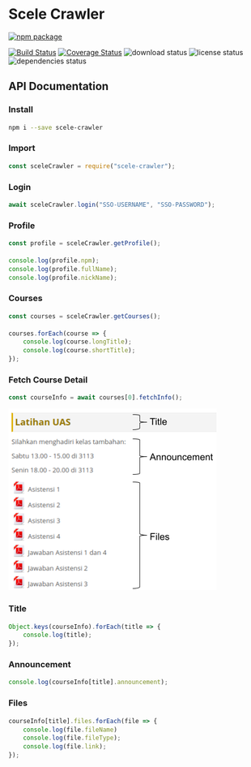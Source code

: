 # Scele Crawler

[![npm package](https://nodei.co/npm/scele-crawler.png?downloads=true&downloadRank=true&stars=true)](https://www.npmjs.com/package/scele-crawler)

[![Build Status](https://travis-ci.org/scele-crawler/scele-crawler.svg?branch=master)](https://travis-ci.org/scele-crawler/scele-crawler)
[![Coverage Status](https://coveralls.io/repos/github/scele-crawler/scele-crawler/badge.svg?branch=master)](https://coveralls.io/github/scele-crawler/scele-crawler?branch=master)
![download status](https://img.shields.io/npm/dt/scele-crawler.svg)
![license status](https://img.shields.io/npm/l/scele-crawler.svg)
![dependencies status](https://img.shields.io/david/scele-crawler/scele-crawler.svg)

## API Documentation

### Install
```bash
npm i --save scele-crawler
```

### Import
```js
const sceleCrawler = require("scele-crawler");
```

### Login
```js
await sceleCrawler.login("SSO-USERNAME", "SSO-PASSWORD");
```

### Profile
```js
const profile = sceleCrawler.getProfile();

console.log(profile.npm);
console.log(profile.fullName);
console.log(profile.nickName);
```

### Courses
```js
const courses = sceleCrawler.getCourses();

courses.forEach(course => {
    console.log(course.longTitle);
    console.log(course.shortTitle);
});
```

### Fetch Course Detail
```js
const courseInfo = await courses[0].fetchInfo();
```

![Screenshot](documentation/section.png)

### Title
```js
Object.keys(courseInfo).forEach(title => {
    console.log(title);
});
```

### Announcement
```js
console.log(courseInfo[title].announcement);
```

### Files
```js
courseInfo[title].files.forEach(file => {
    console.log(file.fileName)
    console.log(file.fileType);
    console.log(file.link);
});
```